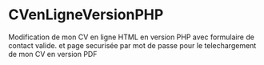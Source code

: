 # CVenLigneVersionPHP
Modification de mon CV en ligne HTML en version PHP avec formulaire de contact valide. et page securisée par mot de passe pour le telechargement de mon CV en version PDF
